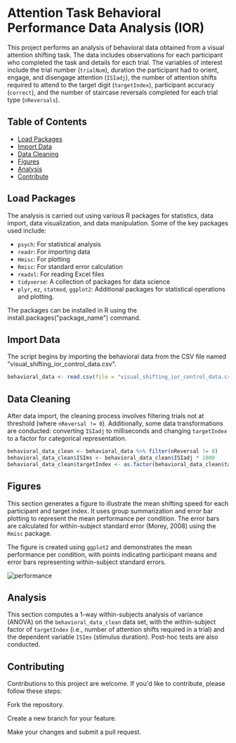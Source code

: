 # Attention Task Behavioral Performance Data Analysis (IOR)

This project performs an analysis of behavioral data obtained from a visual attention shifting task. The data includes observations for each participant who completed the task and details for each trial. The variables of interest include the trial number (`trialNum`), duration the participant had to orient, engage, and disengage attention (`ISIadj`), the number of attention shifts required to attend to the target digit (`targetIndex`), participant accuracy (`correct`), and the number of staircase reversals completed for each trial type (`nReversals`).

## Table of Contents

- [Load Packages](#load-packages)
- [Import Data](#import-data)
- [Data Cleaning](#data-cleaning)
- [Figures](#figures)
- [Analysis](#analysis)
- [Contribute](#contributing)

## Load Packages

The analysis is carried out using various R packages for statistics, data import, data visualization, and data manipulation. Some of the key packages used include:
- `psych`: For statistical analysis
- `readr`: For importing data
- `Hmisc`: For plotting
- `Rmisc`: For standard error calculation
- `readxl`: For reading Excel files
- `tidyverse`: A collection of packages for data science
- `plyr`, `ez`, `statmod`, `ggplot2`: Additional packages for statistical operations and plotting.

The packages can be installed in R using the install.packages("package_name") command.

## Import Data

The script begins by importing the behavioral data from the CSV file named "visual_shifting_ior_control_data.csv".

```R
behavioral_data <- read.csv(file = "visual_shifting_ior_control_data.csv")
```

## Data Cleaning

After data import, the cleaning process involves filtering trials not at threshold (where `nReversal != 0`). Additionally, some data transformations are conducted: converting `ISIadj` to milliseconds and changing `targetIndex` to a factor for categorical representation.

```R
behavioral_data_clean <- behavioral_data %>% filter(nReversal != 0)
behavioral_data_clean$ISIms <- behavioral_data_clean$ISIadj * 1000
behavioral_data_clean$targetIndex <- as.factor(behavioral_data_clean$targetIndex)
```

## Figures

This section generates a figure to illustrate the mean shifting speed for each participant and target index. It uses group summarization and error bar plotting to represent the mean performance per condition. The error bars are calculated for within-subject standard error (Morey, 2008) using the `Rmisc` package.

The figure is created using `ggplot2` and demonstrates the mean performance per condition, with points indicating participant means and error bars representing within-subject standard errors.

![performance](https://github.com/patzacher/attention_task_analysis_ior/assets/71090911/e929ba83-4956-4008-9824-796ee73856b6)


## Analysis

This section computes a 1-way within-subjects analysis of variance (ANOVA) on the `behavioral_data_clean` data set, with the within-subject factor of `targetIndex` (i.e., number of attention shifts required in a trial) and the dependent variable `ISIms` (stimulus duration). Post-hoc tests are also conducted.

## Contributing
Contributions to this project are welcome. If you'd like to contribute, please follow these steps:

Fork the repository.

Create a new branch for your feature.

Make your changes and submit a pull request.
